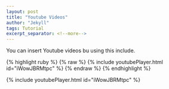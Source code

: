 ```yaml
---
layout: post
title: "Youtube Videos"
author: "Jekyll"
tags: Tutorial
excerpt_separator: <!--more-->
---
```


You can insert Youtube videos bu using this include.<!--more-->

{% highlight ruby %}
{% raw %}
{% include youtubePlayer.html id="iWowJBRMtpc" %}
{% endraw %}
{% endhighlight %}

{% include youtubePlayer.html id="iWowJBRMtpc" %}